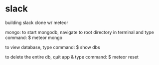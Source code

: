 # slack
building slack clone w/ meteor

mongo:
to start mongodb, navigate to root directory in terminal and type command:
$ meteor mongo

to view database, type command:
$ show dbs

to delete the entire db, quit app & type command:
$ meteor reset